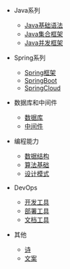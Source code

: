 [comment]: <> (首页侧边栏)

* Java系列
  * [Java基础语法](/blog/java/basic/overview)
  * [Java集合框架](/blog/java/collection/overview)
  * [Java并发框架](/blog/java/concurrency/overview)

* Spring系列
  * [Spring框架](/blog/spring/spring)
  * [SpringBoot](/blog/spring/springboot)
  * [SpringCloud](/blog/spring/springcloud)

* 数据库和中间件
  * [数据库](/blog/database/mysql)
  * [中间件](/blog/database/zookeeper)

* 编程能力
  * [数据结构](/blog/advanced/ds/overview)
  * [算法基础](/blog/advanced/algo/overview)
  * [设计模式](/blog/advanced/design/principle)

* DevOps
  * [开发工具](/blog/devops/dev/git)
  * [部署工具](/blog/devops/ops/linux)
  * [文档工具](/blog/devops/docs/markdown)

* 其他
  * [诗](/blog/other/poetry/我相信)
  * [文案](/blog/other/sentence/cctv)

